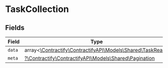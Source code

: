 # TaskCollection


## Fields

| Field                                                                                        | Type                                                                                         | Required                                                                                     | Description                                                                                  |
| -------------------------------------------------------------------------------------------- | -------------------------------------------------------------------------------------------- | -------------------------------------------------------------------------------------------- | -------------------------------------------------------------------------------------------- |
| `data`                                                                                       | array<[\Contractify\ContractifyAPI\Models\Shared\TaskRead](../../models/shared/TaskRead.md)> | :heavy_minus_sign:                                                                           | N/A                                                                                          |
| `meta`                                                                                       | [?\Contractify\ContractifyAPI\Models\Shared\Pagination](../../models/shared/Pagination.md)   | :heavy_minus_sign:                                                                           | N/A                                                                                          |